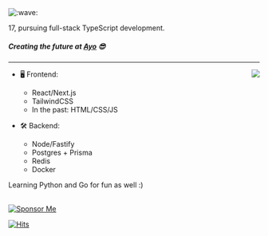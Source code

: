 <img src="https://raw.githubusercontent.com/cnrad/cnrad/main/wave.svg" alt=":wave:" />

17, pursuing full-stack TypeScript development.

##### Creating the future at [Ayo](https://ayo.so) 😎

---

<a href="https://discord.com/users/705665813994012695">
  <img src="https://lanyard-profile-readme.vercel.app/api/705665813994012695?hideTimestamp=true&idleMessage=Just%20chillin'%20at%20the%20moment..." align="right" />
</a>

- 🖥️ Frontend:
  - React/Next.js
  - TailwindCSS
  - In the past: HTML/CSS/JS

- 🛠 Backend:
  - Node/Fastify
  - Postgres + Prisma
  - Redis
  - Docker

Learning Python and Go for fun as well :)

\
[![Sponsor Me](https://raw.githubusercontent.com/cnrad/cnrad/main/sponsor.svg)](https://sponsor.cnrad.dev)

[![Hits](https://hits.link/hits?url=https://github.com/cnrad&bgLeft=444444&bgRight=575fff&label=visits)](https://hits.link)
